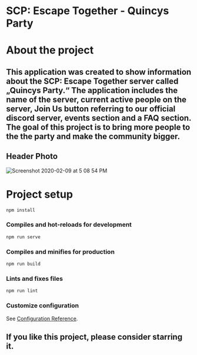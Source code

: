 # SCP: Escape Together - Quincys Party

# About the project

## This application was created to show information about the SCP: Escape Together server called „Quincys Party.“ The application includes the name of the server, current active people on the server, Join Us button referring to our official discord server, events section and a FAQ section. The goal of this project is to bring more people to the the party and make the community bigger.

## Header Photo
   ![Screenshot 2020-02-09 at 5 08 54 PM](~@/assets/wawe-front.svg)

# Project setup
```
npm install
```

### Compiles and hot-reloads for development
```
npm run serve
```

### Compiles and minifies for production
```
npm run build
```

### Lints and fixes files
```
npm run lint
```

### Customize configuration
See [Configuration Reference](https://cli.vuejs.org/config/).

## If you like this project, please consider starring it.
